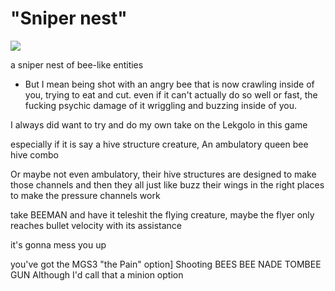 # "Sniper nest"
![](https://imgur.com/eVxzKLS.gif)

a sniper nest of bee-like entities

- But I mean being shot with an angry bee that is now crawling inside of you, trying to eat and cut. even if it can't actually do so well or fast, the fucking psychic damage of it wriggling and buzzing inside of you.

I always did want to try and do my own take on the Lekgolo in this game

especially if it is say a hive structure creature, An ambulatory queen bee
hive combo

Or maybe not even ambulatory, their hive structures are designed to make those channels
and then they all just like buzz their wings in the right places to make the pressure channels work

take BEEMAN and have it teleshit the flying creature, maybe the flyer only reaches bullet velocity with its assistance

it's gonna mess you up

you've got the MGS3 "the Pain" option] Shooting BEES BEE NADE TOMBEE GUN Although I'd call that a minion option

